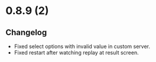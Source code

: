 # 0.8.9 (2)

## Changelog

-   Fixed select options with invalid value in custom server.
-   Fixed restart after watching replay at result screen.
